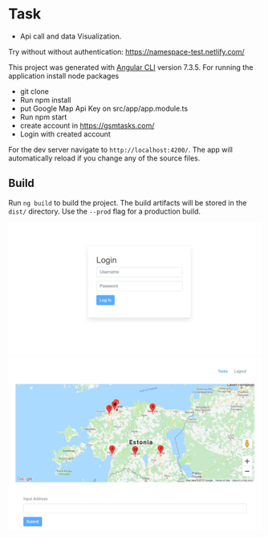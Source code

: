 # Task

  * Api call and data Visualization.

Try without without authentication: https://namespace-test.netlify.com/

This project was generated with [Angular CLI](https://github.com/angular/angular-cli) version 7.3.5. For running the application install node packages
 
  * git clone  
  * Run npm install
  * put Google Map Api Key on src/app/app.module.ts
  * Run npm start 
  * create account in https://gsmtasks.com/
  * Login with created account 
 
 For the dev server navigate to `http://localhost:4200/`. The app will automatically reload if you change any of the source files. 

## Build

Run `ng build` to build the project. The build artifacts will be stored in the `dist/` directory. Use the `--prod` flag for a production build.


<img src="https://github.com/ashiqahmed005/task/blob/master/images/Capture_1.PNG?sanitize=true&raw=true" />

<img src="https://github.com/ashiqahmed005/task/blob/master/images/Capture_2.PNG?sanitize=true&raw=true" />
